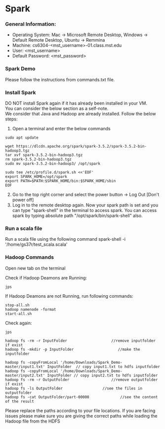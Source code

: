 # Spark

### General Information:

* Operating System:         Mac -> Microsoft Remote Desktop, Windows -> Default Remote Desktop, Ubuntu -> Remmina
* Machine:                  cs6304-<mst_username>-01.class.mst.edu
* User:                     <mst_username>
* Default Password:         <mst_password>



### Spark Demo
Please follow the instructions from commands.txt file.

### Install Spark
DO NOT install Spark again if it has already been installed in your VM.  
You can consider the below section as a self-note.  
We consider that Java and Hadoop are already installed.
Follow the below steps:
1. Open a terminal and enter the below commands
```
sudo apt update
```
```
wget https://dlcdn.apache.org/spark/spark-3.5.2/spark-3.5.2-bin-hadoop3.tgz
tar xvf spark-3.5.2-bin-hadoop3.tgz
rm spark-3.5.2-bin-hadoop3.tgz
sudo mv spark-3.5.2-bin-hadoop3/ /opt/spark 
```
```
sudo tee /etc/profile.d/spark.sh <<'EOF'
export SPARK_HOME=/opt/spark
export PATH=$PATH:$SPARK_HOME/bin:$SPARK_HOME/sbin
EOF
```
2. Go to the top right corner and select the power button -> Log Out [Don't power off]
3. Log in to the remote desktop again. Now your spark path is set and you can type "spark-shell" in the terminal to access spark.
You can access spark by typing absolute path "/opt/spark/bin/spark-shell" also.
 

### Run a scala file
Run a scala file using the following command 
spark-shell -i '/home/gs37r/test_scala.scala'


### Hadoop Commands
Open new tab on the terminal

Check if Hadoop Deamons are Running:
```
jps
```
If Hadoop Deamons are not Running, run following commands:
```
stop-all.sh
hadoop namenode -format
start-all.sh
```
Check again:
```
jps
```

```
hadoop fs -rm -r InputFolder					//remove inputfolder if exist
hadoop fs -mkdir -p InputFolder				       //make the inputfolder

hadoop fs -copyFromLocal '/home/Downloads/Spark_Demo-master/input1.txt' InputFolder  // copy input1.txt to hdfs inputfolder
hadoop fs -copyFromLocal '/home/Downloads/Spark_Demo-master/input2.txt' InputFolder // copy input2.txt to hdfs inputfolder						  
hadoop fs -rm -r OutputFolder					//remove outputfolder if exist
hadoop fs -ls OutputFolder					//see the files in outputfolder
hadoop fs -cat OutputFolder/part-00000				//see the content of the result
```

Please replace the paths according to your file locations. If you are facing issues please make sure you are giving the correct paths while loading the Hadoop file from the HDFS
